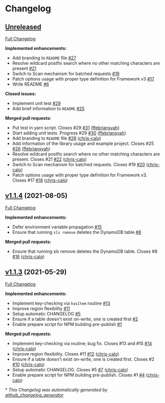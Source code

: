 # Changelog

## [Unreleased](https://github.com/vulcancreative/serverless-storage/tree/HEAD)

[Full Changelog](https://github.com/vulcancreative/serverless-storage/compare/v1.1.4...HEAD)

**Implemented enhancements:**

- Add branding to `README` file [\#27](https://github.com/vulcancreative/serverless-storage/issues/27)
- Resolve wildcard postfix search where no other matching characters are present [\#21](https://github.com/vulcancreative/serverless-storage/issues/21)
- Switch to Scan mechanism for batched requests [\#19](https://github.com/vulcancreative/serverless-storage/issues/19)
- Patch options usage with proper type definition for Framework v3 [\#17](https://github.com/vulcancreative/serverless-storage/issues/17)
- Write README [\#6](https://github.com/vulcancreative/serverless-storage/issues/6)

**Closed issues:**

- Implement unit test [\#29](https://github.com/vulcancreative/serverless-storage/issues/29)
- Add brief information to `README` [\#25](https://github.com/vulcancreative/serverless-storage/issues/25)

**Merged pull requests:**

- Put test in yarn script. Closes \#29 [\#31](https://github.com/vulcancreative/serverless-storage/pull/31) ([ffebriansyah](https://github.com/ffebriansyah))
- Start adding unit tests. Progress \#29 [\#30](https://github.com/vulcancreative/serverless-storage/pull/30) ([ffebriansyah](https://github.com/ffebriansyah))
- Add branding to `README` file [\#28](https://github.com/vulcancreative/serverless-storage/pull/28) ([chris-calo](https://github.com/chris-calo))
- Add information of the library usage and example project. Closes \#25 [\#26](https://github.com/vulcancreative/serverless-storage/pull/26) ([ffebriansyah](https://github.com/ffebriansyah))
- Resolve wildcard postfix search where no other matching characters are present. Closes \#21 [\#22](https://github.com/vulcancreative/serverless-storage/pull/22) ([chris-calo](https://github.com/chris-calo))
- Switch to Scan mechanism for batched requests. Closes \#19 [\#20](https://github.com/vulcancreative/serverless-storage/pull/20) ([chris-calo](https://github.com/chris-calo))
- Patch options usage with proper type definition for Framework v3. Closes \#17 [\#18](https://github.com/vulcancreative/serverless-storage/pull/18) ([chris-calo](https://github.com/chris-calo))

## [v1.1.4](https://github.com/vulcancreative/serverless-storage/tree/v1.1.4) (2021-08-05)

[Full Changelog](https://github.com/vulcancreative/serverless-storage/compare/v1.1.3...v1.1.4)

**Implemented enhancements:**

- Defer environment variable propagation [\#15](https://github.com/vulcancreative/serverless-storage/issues/15)
- Ensure that running `sls remove` deletes the DynamoDB table [\#8](https://github.com/vulcancreative/serverless-storage/issues/8)

**Merged pull requests:**

- Ensure that running sls remove deletes the DynamoDB table. Closes \#8 [\#16](https://github.com/vulcancreative/serverless-storage/pull/16) ([chris-calo](https://github.com/chris-calo))

## [v1.1.3](https://github.com/vulcancreative/serverless-storage/tree/v1.1.3) (2021-05-29)

[Full Changelog](https://github.com/vulcancreative/serverless-storage/compare/628c28146222aa07cc32a9a6179bf13686942656...v1.1.3)

**Implemented enhancements:**

- Implement key-checking via `hasItem` routine [\#13](https://github.com/vulcancreative/serverless-storage/issues/13)
- Improve region flexibility [\#11](https://github.com/vulcancreative/serverless-storage/issues/11)
- Setup automatic CHANGELOG [\#5](https://github.com/vulcancreative/serverless-storage/issues/5)
- Ensure if a table doesn't exist on-write, one is created first [\#2](https://github.com/vulcancreative/serverless-storage/issues/2)
- Enable prepare script for NPM building pre-publish [\#1](https://github.com/vulcancreative/serverless-storage/issues/1)

**Merged pull requests:**

- Implement key-checking via routine; bug fix. Closes \#13 and \#15 [\#14](https://github.com/vulcancreative/serverless-storage/pull/14) ([chris-calo](https://github.com/chris-calo))
- Improve region flexibility. Closes \#11 [\#12](https://github.com/vulcancreative/serverless-storage/pull/12) ([chris-calo](https://github.com/chris-calo))
- Ensure if a table doesn't exist on-write, one is created first. Closes \#2 [\#10](https://github.com/vulcancreative/serverless-storage/pull/10) ([chris-calo](https://github.com/chris-calo))
- Setup automatic CHANGELOG. Closes \#5 [\#7](https://github.com/vulcancreative/serverless-storage/pull/7) ([chris-calo](https://github.com/chris-calo))
- Enable prepare script for NPM building pre-publish. Closes \#1 [\#4](https://github.com/vulcancreative/serverless-storage/pull/4) ([chris-calo](https://github.com/chris-calo))



\* *This Changelog was automatically generated by [github_changelog_generator](https://github.com/github-changelog-generator/github-changelog-generator)*
